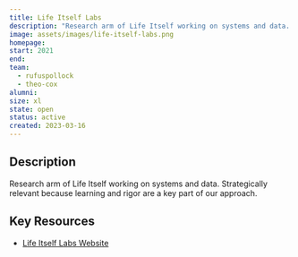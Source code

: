 ```yaml
---
title: Life Itself Labs
description: "Research arm of Life Itself working on systems and data. Strategically relevant because learning and rigor are a key part of our approach."
image: assets/images/life-itself-labs.png
homepage:
start: 2021
end: 
team:
  - rufuspollock
  - theo-cox
alumni:
size: xl
state: open
status: active
created: 2023-03-16
---
```


## Description

Research arm of Life Itself working on systems and data. Strategically relevant because learning and rigor are a key part of our approach.

## Key Resources

- [Life Itself Labs Website](https://labs.lifeitself.org/)

